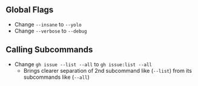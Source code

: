 ## Global Flags

- Change `--insane` to `--yolo`
- Change `--verbose` to `--debug`

## Calling Subcommands

- Change `gh issue --list --all` to `gh issue:list --all`
  - Brings clearer separation of 2nd subcommand like (`--list`) from its subcommands like (`--all`)
